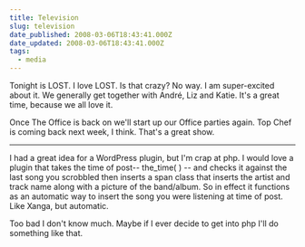```yaml
---
title: Television
slug: television
date_published: 2008-03-06T18:43:41.000Z
date_updated: 2008-03-06T18:43:41.000Z
tags:
  - media
---
```


Tonight is LOST. I love LOST. Is that crazy? No way. I am super-excited about it. We generally get together with André, Liz and Katie. It's a great time, because we all love it.

Once The Office is back on we'll start up our Office parties again. Top Chef is coming back next week, I think. That's a great show.

---

I had a great idea for a WordPress plugin, but I'm crap at php. I would love a plugin that takes the time of post-- the_time( ) -- and checks it against the last song you scrobbled then inserts a span class that inserts the artist and track name along with a picture of the band/album. So in effect it functions as an automatic way to insert the song you were listening at time of post. Like Xanga, but automatic.

Too bad I don't know much. Maybe if I ever decide to get into php I'll do something like that.
